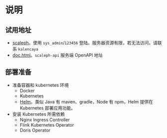 # 说明

## 试用地址

* [scaleph](http://129.204.156.150:8096)。使用 `sys_admin`/`123456` 登陆。服务器资源有限，若无法访问，请联系 `kalencaya`
* [doc.html](http://129.204.156.150:8080/scaleph/doc.html)。`scaleph-api` 服务端 OpenAPI 地址

## 部署准备

* 准备容器和 kubernetes 环境
  * Docker
  * Kubernetes
  * [Helm](https://helm.sh/)。类似 Java 有 maven、gradle，Node 有 npm，Helm 提供在 Kubernetes 部署应用功能。
* 安装 Kubernetes 所需依赖
  * Nginx Ingress Controller
  * Flink Kubernetes Operator
  * Doris Operator

